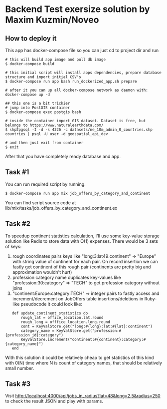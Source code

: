 # Backend Test exersize solution by Maxim Kuzmin/Noveo

## How to deploy it
This app has docker-compose file so you can just cd to project dir and run
```
# this will build app image and pull db image
$ docker-compose build

# this initial script will install apps dependencies, prepare database structure and import initial CSV's
$ docker-compose run app bash run_dockerized_app.sh prepare

# after it you can up all docker-compose network as daemon with:
docker-compose up -d

## this one is a bit trickier
# jump into PostGIS container
$ docker-compose exec postgis bash

# inside the container import GIS dataset. Dataset is free, but belongs to https://www.naturalearthdata.com/
$ shp2pgsql -I -d -s 4326 -c datasets/ne_10m_admin_0_countries.shp countries | psql -U user -d geospatial_api_dev

# and then just exit from container
$ exit
```
After that you have completely ready database and app.


 ## Task #1
 You can run required script by running.
 ```
 $ docker-compose run app mix job_offers_by_category_and_continent
 ```
 You can find script source code at lib/mix/tasks/job_offers_by_category_and_continent.ex

 ## Task #2
 To speedup continent statistics calculation, I'll use some key-value storage solution like Redis to store data with O(1) expenses.
 There would be 3 sets of keys:
 1) rough coordinates pairs keys  like "long:3:lat49:continent" => "Europe" with string value of continent for each pair. On record insertion we can fastly get continent of this rough pair (continents are pretty big and approximation wouldn't hurt)
 2) profession category name duplicates key-values like "profession:30:category" => "TECH" to get profession category without joins
 3) "continent:Europe:category:TECH" => integer pairs to fastly access and increment/decrement on JobOffers table insertions/deletions
 in Ruby-like pseudocode it could look like:
 ```
    def update_continent_statistics do
        rough_lat = office_location.lat.round
        rough_long = offfice_location.long.round
        cont = KeyValStore.get("long:#{long}:lat:#{lat}:continent")
        category_name = KeyValStore.get("profession:#{profession_id}:category")
        KeyValStore.increment("continent:#{continent}:category:#{category_name}")
    end
 ```
 With this solution it could be relatively cheap to get statistics of this kind with 0(N) time where N is count of category names, that should be relatively small number.

 ## Task #3
 Visit [http://localhost:4000/api/jobs_in_radius?lat=48&long=2.5&radius=250](http://localhost:4000/api/jobs_in_radius?lat=48&long=2.5&radius=250) to check the result JSON and play with params.